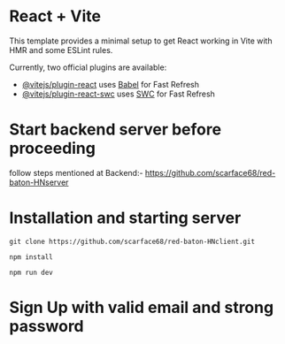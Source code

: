# React + Vite

This template provides a minimal setup to get React working in Vite with HMR and some ESLint rules.

Currently, two official plugins are available:

- [@vitejs/plugin-react](https://github.com/vitejs/vite-plugin-react/blob/main/packages/plugin-react/README.md) uses [Babel](https://babeljs.io/) for Fast Refresh
- [@vitejs/plugin-react-swc](https://github.com/vitejs/vite-plugin-react-swc) uses [SWC](https://swc.rs/) for Fast Refresh



# Start backend server before proceeding

follow steps mentioned at Backend:- https://github.com/scarface68/red-baton-HNserver

# Installation and starting server
```
git clone https://github.com/scarface68/red-baton-HNclient.git

npm install

npm run dev
```

# Sign Up with valid email and strong password

